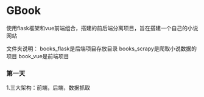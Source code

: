 # GBook
使用flask框架和vue前端组合，搭建的前后端分离项目，旨在搭建一个自己的小说网站

文件夹说明：
books_flask是后端项目存放目录
books_scrapy是爬取小说数据的项目
book_vue是前端项目

### 第一天
  1.三大架构：前端，后端，数据抓取